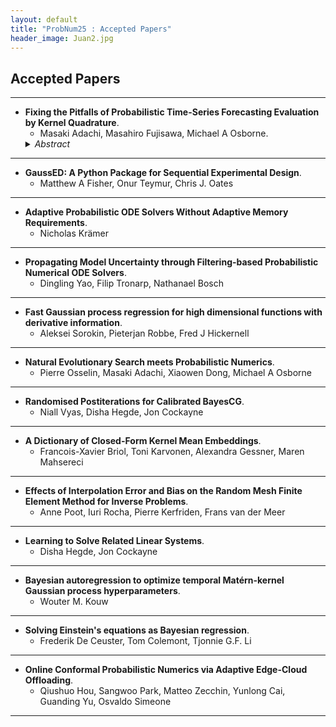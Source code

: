```yaml
---
layout: default
title: "ProbNum25 : Accepted Papers"
header_image: Juan2.jpg
---
```

## Accepted Papers

 ---
- **Fixing the Pitfalls of Probabilistic Time-Series Forecasting Evaluation by Kernel Quadrature**.
  - Masaki Adachi, Masahiro Fujisawa, Michael A Osborne.
   <details>
    <summary><em>Abstract</em></summary>
    <p>Despite the significance of probabilistic time-series forecasting models, their evaluation metrics often involve intractable integrations. The most widely used metric, the continuous ranked probability score (CRPS), is a strictly proper scoring function; however, its computation requires approximation. We found that popular CRPS estimators—specifically, the quantile-based estimator implemented in the widely used GluonTS library and the probability-weighted moment approximation—both exhibit inherent estimation biases. These biases lead to crude approximations, potentially resulting in improper rankings of forecasting model performance. To address this, we introduced a kernel quadrature approach that leverages an unbiased CRPS estimator and employs cubature construction for scalable computation. Empirically, our approach consistently outperforms the two widely used CRPS estimators.</p>
  </details>  
  
---
- **GaussED: A Python Package for Sequential Experimental Design**.
  - Matthew A Fisher, Onur Teymur, Chris J. Oates
    
 ---
- **Adaptive Probabilistic ODE Solvers Without Adaptive Memory Requirements**.
   - Nicholas Krämer
     
 ---
- **Propagating Model Uncertainty through Filtering-based Probabilistic Numerical ODE Solvers**.
  - Dingling Yao, Filip Tronarp, Nathanael Bosch
    
 ---
- **Fast Gaussian process regression for high dimensional functions with derivative information**.
  - Aleksei Sorokin, Pieterjan Robbe, Fred J Hickernell
    
 ---
- **Natural Evolutionary Search meets Probabilistic Numerics**.
  - Pierre Osselin, Masaki Adachi, Xiaowen Dong, Michael A Osborne
    
 ---
- **Randomised Postiterations for Calibrated BayesCG**.
  - Niall Vyas, Disha Hegde, Jon Cockayne
    
 ---
- **A Dictionary of Closed-Form Kernel Mean Embeddings**.
  - Francois-Xavier Briol, Toni Karvonen, Alexandra Gessner, Maren Mahsereci
    
 ---
- **Effects of Interpolation Error and Bias on the Random Mesh Finite Element Method for Inverse Problems**.
  - Anne Poot, Iuri Rocha, Pierre Kerfriden, Frans van der Meer
    
 ---
- **Learning to Solve Related Linear Systems**.
  - Disha Hegde, Jon Cockayne
    
 ---
- **Bayesian autoregression to optimize temporal Matérn-kernel Gaussian process hyperparameters**.
  - Wouter M. Kouw
    
 ---
- **Solving Einstein's equations as Bayesian regression**.
  - Frederik De Ceuster, Tom Colemont, Tjonnie G.F. Li
    
 ---
- **Online Conformal Probabilistic Numerics via Adaptive Edge-Cloud Offloading**.
  - Qiushuo Hou, Sangwoo Park, Matteo Zecchin, Yunlong Cai, Guanding Yu, Osvaldo Simeone

 ---



 
 
